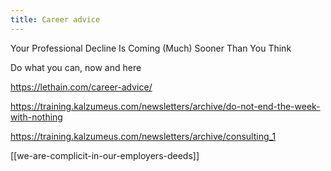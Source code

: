 ```yaml
---
title: Career advice
---
```


Your Professional Decline Is Coming (Much) Sooner Than You Think

Do what you can, now and here 

<https://lethain.com/career-advice/>

<https://training.kalzumeus.com/newsletters/archive/do-not-end-the-week-with-nothing>

<https://training.kalzumeus.com/newsletters/archive/consulting_1>


[[we-are-complicit-in-our-employers-deeds]]
